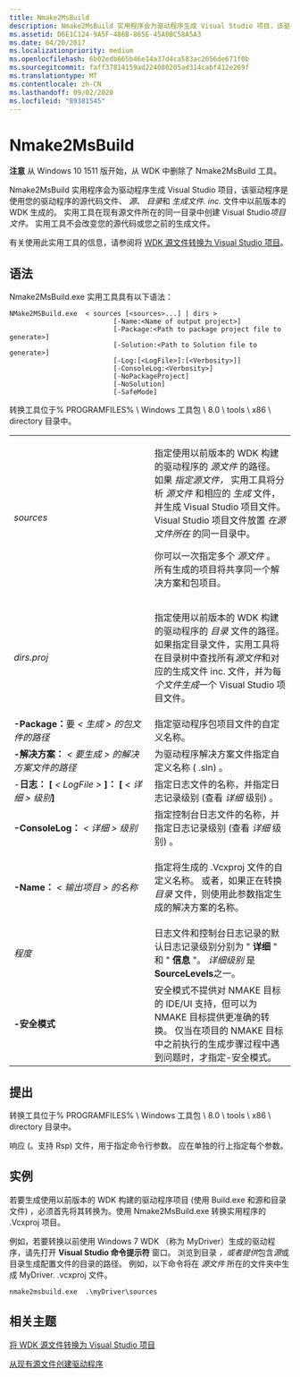 ```yaml
---
title: Nmake2MsBuild
description: Nmake2MsBuild 实用程序会为驱动程序生成 Visual Studio 项目，该驱动程序是使用您的驱动程序的源代码文件、源、目录和生成文件. inc. 文件中以前版本的 WDK 生成的。
ms.assetid: D6E1C124-9A5F-486B-865E-45A0BC58A5A3
ms.date: 04/20/2017
ms.localizationpriority: medium
ms.openlocfilehash: 6b02edb665b46e14a37d4ca583ac2656de671f0b
ms.sourcegitcommit: faff37814159ad224080205ad314cabf412e269f
ms.translationtype: MT
ms.contentlocale: zh-CN
ms.lasthandoff: 09/02/2020
ms.locfileid: "89381545"
---
```

# <a name="nmake2msbuild"></a>Nmake2MsBuild


**注意**  从 Windows 10 1511 版开始，从 WDK 中删除了 Nmake2MsBuild 工具。



Nmake2MsBuild 实用程序会为驱动程序生成 Visual Studio 项目，该驱动程序是使用您的驱动程序的源代码文件、 *源*、 *目录*和 *生成文件. inc.* 文件中以前版本的 WDK 生成的。 实用工具在现有源文件所在的同一目录中创建 Visual Studio*项目文件。* 实用工具不会改变您的源代码或您之前的生成文件。

有关使用此实用工具的信息，请参阅将 [WDK 源文件转换为 Visual Studio 项目](converting-a-wdk-sources-file-to-a-visual-studio-project.md)。

## <a name="span-idsyntaxspanspan-idsyntaxspanspan-idsyntaxspansyntax"></a><span id="Syntax"></span><span id="syntax"></span><span id="SYNTAX"></span>语法


Nmake2MsBuild.exe 实用工具具有以下语法：

```
NMake2MSBuild.exe  < sources [<sources>...] | dirs >
                          [-Name:<Name of output project>]
                          [-Package:<Path to package project file to generate>]
                          [-Solution:<Path to Solution file to generate>]
                          [-Log:[<LogFile>]:[<Verbosity>]]
                          [-ConsoleLog:<Verbosity>]
                          [-NoPackageProject]
                          [-NoSolution]
                          [-SafeMode]
```

转换工具位于% PROGRAMFILES% \\ Windows 工具包 \\ 8.0 \\ tools \\ x86 \\ directory 目录中。

<table>
<colgroup>
<col width="50%" />
<col width="50%" />
</colgroup>
<tbody>
<tr class="odd">
<td align="left"><em>sources</em></td>
<td align="left"><p>指定使用以前版本的 WDK 构建的驱动程序的 <em>源文件</em> 的路径。 如果 <em>指定源文件，</em> 实用工具将分析 <em>源文件</em> 和相应的 <em>生成</em> 文件，并生成 Visual Studio 项目文件。 Visual Studio 项目文件放置 <em>在源文件所在</em> 的同一目录中。</p>
<p>你可以一次指定多个 <em>源文件</em> 。 所有生成的项目将共享同一个解决方案和包项目。</p></td>
</tr>
<tr class="even">
<td align="left"><em>dirs.proj</em></td>
<td align="left"><p>指定使用以前版本的 WDK 构建的驱动程序的 <em>目录</em> 文件的路径。 如果指定目录文件，实用工具将在目录树中查找所有<em>源文件</em>和对应的生成文件 inc. 文件，并为每<em>个文件生成</em>一个 Visual Studio 项目文件。</p></td>
</tr>
<tr class="odd">
<td align="left"><strong>-Package：</strong>要<em> &lt; 生成 &gt; 的包文件的路径</em></td>
<td align="left">指定驱动程序包项目文件的自定义名称。</td>
</tr>
<tr class="even">
<td align="left"><strong>-解决方案：</strong><em> &lt; 要生成 &gt; 的解决方案文件的路径</em></td>
<td align="left">为驱动程序解决方案文件指定自定义名称 ( .sln) 。</td>
</tr>
<tr class="odd">
<td align="left">-<strong>日志： [</strong><em> &lt; LogFile &gt; </em><strong>]： [</strong><em> &lt; 详细 &gt; 级别</em><strong>]</strong></td>
<td align="left">指定日志文件的名称，并指定日志记录级别 (查看 <em>详细</em> 级别) 。</td>
</tr>
<tr class="even">
<td align="left"><strong>-ConsoleLog：</strong><em> &lt; 详细 &gt; 级别</em></td>
<td align="left">指定控制台日志文件的名称，并指定日志记录级别 (查看 <em>详细</em> 级别) 。</td>
</tr>
<tr class="odd">
<td align="left"><p><strong>-Name：</strong><em> &lt; 输出项目 &gt; 的名称</em></p></td>
<td align="left"><p>指定将生成的 .Vcxproj 文件的自定义名称。 或者，如果正在转换 <em>目录</em> 文件，则使用此参数指定生成的解决方案的名称。</p></td>
</tr>
<tr class="even">
<td align="left"><em>程度</em></td>
<td align="left">日志文件和控制台日志记录的默认日志记录级别分别为 " <strong>详细</strong> " 和 " <strong>信息</strong> "。 <em>详细级别</em> 是 <strong>SourceLevels</strong>之一。</td>
</tr>
<tr class="odd">
<td align="left"><strong>-安全模式</strong></td>
<td align="left">安全模式不提供对 NMAKE 目标的 IDE/UI 支持，但可以为 NMAKE 目标提供更准确的转换。 仅当在项目的 NMAKE 目标中之前执行的生成步骤过程中遇到问题时，才指定-安全模式。</td>
</tr>
</tbody>
</table>



## <a name="span-idcommentsspanspan-idcommentsspanspan-idcommentsspancomments"></a><span id="Comments"></span><span id="comments"></span><span id="COMMENTS"></span>提出


转换工具位于% PROGRAMFILES% \\ Windows 工具包 \\ 8.0 \\ tools \\ x86 \\ directory 目录中。

响应 (。支持 Rsp) 文件，用于指定命令行参数。 应在单独的行上指定每个参数。

## <a name="span-idexamplespanspan-idexamplespanspan-idexamplespanexample"></a><span id="Example"></span><span id="example"></span><span id="EXAMPLE"></span>实例


若要生成使用以前版本的 WDK 构建的驱动程序项目 (使用 Build.exe 和源和目录文件) ，必须首先将其转换为。使用 Nmake2MsBuild.exe 转换实用程序的 .Vcxproj 项目。

例如，若要转换以前使用 Windows 7 WDK （称为 MyDriver）生成的驱动程序，请先打开 **Visual Studio 命令提示符** 窗口。 浏览到目录 *，或者提供*包含*源*或目录生成配置文件的目录的路径。 例如，以下命令将在 *源文件* 所在的文件夹中生成 MyDriver. .vcxproj 文件。

```
nmake2msbuild.exe  .\myDriver\sources
```

## <a name="span-idrelated_topicsspanrelated-topics"></a><span id="related_topics"></span>相关主题


[将 WDK 源文件转换为 Visual Studio 项目](converting-a-wdk-sources-file-to-a-visual-studio-project.md)

[从现有源文件创建驱动程序](../develop/creating-a-driver-from-existing-source-files.md)